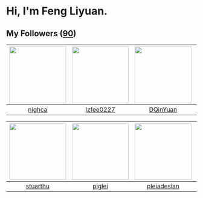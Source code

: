 # Hi, I'm Feng Liyuan.

## My Followers ([90](https://github.com/SunRunAway?tab=followers))

| <img src="https://avatars.githubusercontent.com/u/1492263?v=4" width="150" height="150" /> | <img src="https://avatars.githubusercontent.com/u/1984045?v=4" width="150" height="150" /> | <img src="https://avatars.githubusercontent.com/u/23725000?v=4" width="150" height="150" /> | <img src="https://avatars.githubusercontent.com/u/10498732?v=4" width="150" height="150" /> |
| :----------------------------------------------------------------------------------------: | :----------------------------------------------------------------------------------------: | :-----------------------------------------------------------------------------------------: | :-----------------------------------------------------------------------------------------: |
|                             [nighca](https://github.com/nighca)                            |                          [lzfee0227](https://github.com/lzfee0227)                         |                           [DQinYuan](https://github.com/DQinYuan)                           |                            [ericsyh](https://github.com/ericsyh)                            |

| <img src="https://avatars.githubusercontent.com/u/16526001?v=4" width="150" height="150" /> | <img src="https://avatars.githubusercontent.com/u/731266?v=4" width="150" height="150" /> | <img src="https://avatars.githubusercontent.com/u/46620760?v=4" width="150" height="150" /> | <img src="https://avatars.githubusercontent.com/u/43768654?v=4" width="150" height="150" /> |
| :-----------------------------------------------------------------------------------------: | :---------------------------------------------------------------------------------------: | :-----------------------------------------------------------------------------------------: | :-----------------------------------------------------------------------------------------: |
|                           [stuarthu](https://github.com/stuarthu)                           |                            [piglei](https://github.com/piglei)                            |                        [pleiadesian](https://github.com/pleiadesian)                        |                            [erwadba](https://github.com/erwadba)                            |